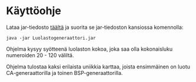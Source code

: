 # Käyttöohje

Lataa jar-tiedosto [täältä](https://github.com/amalia53/tiralabra-luolasto/releases/tag/loppupalautus) ja suorita se jar-tiedoston kansiossa komennolla:

`java -jar Luolastogeneraattori.jar `

Ohjelma kysyy syötteenä luolaston kokoa, joka saa olla kokonaisluku numeroiden 20 - 120 väliltä.

Ohjelma tulostaa kaksi erilaista uniikkia karttaa, joista ensimmäinen on luotu CA-generaattorilla ja toinen BSP-generaattorilla.
